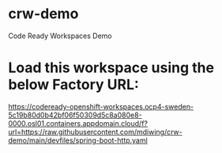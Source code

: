 # crw-demo
Code Ready Workspaces Demo

# Load this workspace using the below Factory URL:

https://codeready-openshift-workspaces.ocp4-sweden-5c19b80d0b42bf06f50309d5c8a080e8-0000.osl01.containers.appdomain.cloud/f?url=https://raw.githubusercontent.com/mdiwing/crw-demo/main/devfiles/spring-boot-http.yaml
